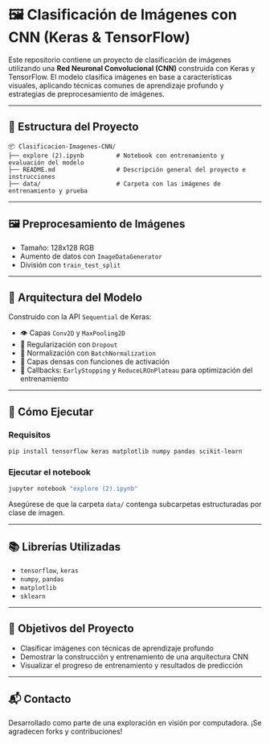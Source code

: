 # 🖼️ Clasificación de Imágenes con CNN (Keras & TensorFlow)

Este repositorio contiene un proyecto de clasificación de imágenes utilizando una **Red Neuronal Convolucional (CNN)** construida con Keras y TensorFlow. El modelo clasifica imágenes en base a características visuales, aplicando técnicas comunes de aprendizaje profundo y estrategias de preprocesamiento de imágenes.

---

## 📁 Estructura del Proyecto

```
📦 Clasificacion-Imagenes-CNN/
├── explore (2).ipynb         # Notebook con entrenamiento y evaluación del modelo
├── README.md                 # Descripción general del proyecto e instrucciones
├── data/                     # Carpeta con las imágenes de entrenamiento y prueba
```

---

## 🖼️ Preprocesamiento de Imágenes

- Tamaño: 128x128 RGB
- Aumento de datos con `ImageDataGenerator`
- División con `train_test_split`

---

## 🧠 Arquitectura del Modelo

Construido con la API `Sequential` de Keras:
- 👁️ Capas `Conv2D` y `MaxPooling2D`
- 🚿 Regularización con `Dropout`
- 🔁 Normalización con `BatchNormalization`
- 🧠 Capas densas con funciones de activación
- 🛑 Callbacks: `EarlyStopping` y `ReduceLROnPlateau` para optimización del entrenamiento

---

## 🧪 Cómo Ejecutar

### Requisitos

```bash
pip install tensorflow keras matplotlib numpy pandas scikit-learn
```

### Ejecutar el notebook

```bash
jupyter notebook "explore (2).ipynb"
```

Asegúrese de que la carpeta `data/` contenga subcarpetas estructuradas por clase de imagen.

---

## 📚 Librerías Utilizadas

- `tensorflow`, `keras`
- `numpy`, `pandas`
- `matplotlib`
- `sklearn`

---

## 🚀 Objetivos del Proyecto

- Clasificar imágenes con técnicas de aprendizaje profundo
- Demostrar la construcción y entrenamiento de una arquitectura CNN
- Visualizar el progreso de entrenamiento y resultados de predicción

---

## 📬 Contacto

Desarrollado como parte de una exploración en visión por computadora. ¡Se agradecen forks y contribuciones!
